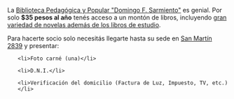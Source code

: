 <html><body><p>La <a href="http://www2.ceride.gov.ar/wxis/bibpop/inicio/frame2.htm" target="_blank">Biblioteca Pedagógica y Popular "Domingo F. Sarmiento"</a> es genial. Por solo <strong>$35 pesos al año</strong> tenés acceso a un montón de libros, incluyendo <a href="http://www2.ceride.gov.ar/wxis/bibpop/busqueda.htm" target="_blank">gran variedad de novelas además de los libros de estudio</a>.



Para hacerte socio solo necesitás llegarte hasta su sede en <a href="http://www2.ceride.gov.ar/wxis/bibpop/ubica.htm" target="_blank">San Martín 2839</a> y presentar:

</p><ul>

	<li>Foto carné (una)</li>

	<li>D.N.I.</li>

	<li>Verificación del domicilio (Factura de Luz, Impuesto, TV, etc.)</li>

</ul></body></html>